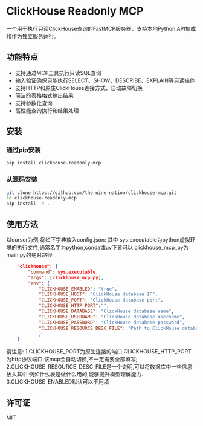 # ClickHouse Readonly MCP

一个用于执行只读ClickHouse查询的FastMCP服务器，支持本地Python API集成和作为独立服务运行。

## 功能特点

- 支持通过MCP工具执行只读SQL查询
- 输入验证确保只能执行SELECT、SHOW、DESCRIBE、EXPLAIN等只读操作
- 支持HTTP和原生ClickHouse连接方式，自动故障切换
- 简洁的表格格式输出结果
- 支持参数化查询
- 高性能查询执行和结果处理

## 安装

### 通过pip安装

```bash
pip install clickhouse-readonly-mcp
```

### 从源码安装

```bash
git clone https://github.com/the-nine-nation/clickhouse-mcp.git
cd clickhouse-readonly-mcp
pip install -e .
```

## 使用方法

以cursor为例,将如下字典放入config.json:
其中 sys.executable为python虚拟环境的执行文件,通常名字为python,conda或uv下皆可以
clickhouse_mcp_py为main.py的绝对路径
```json
    "clickhouse": {
        "command": sys.executable,
        "args": [clickhouse_mcp_py],
        "env": {
            "CLICKHOUSE_ENABLED": "true",
            "CLICKHOUSE_HOST": "ClickHouse database IP",
            "CLICKHOUSE_PORT": "ClickHouse database port",
            "CLICKHOUSE_HTTP_PORT":"",
            "CLICKHOUSE_DATABASE": "ClickHouse database name",
            "CLICKHOUSE_USERNAME": "ClickHouse database username",
            "CLICKHOUSE_PASSWORD": "ClickHouse database password",
            "CLICKHOUSE_RESOURCE_DESC_FILE": "Path to ClickHouse database resource description file"
            }
    }
```
请注意:
1.CLICKHOUSE_PORT为原生连接的端口,CLICKHOUSE_HTTP_PORT为http协议端口,该mcp会自动切换,不一定需要全部填写;
2.CLICKHOUSE_RESOURCE_DESC_FILE是一个说明,可以将数据库中一些信息放入其中,例如什么表是做什么用的,能够提升模型理解能力.
3.CLICKHOUSE_ENABLED默认可以不用填



## 许可证

MIT
